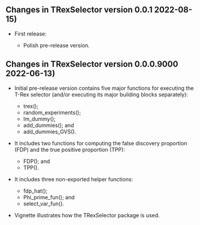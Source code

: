 ## Changes in TRexSelector version 0.0.1 2022-08-15)

* First release:

  - Polish pre-release version.

## Changes in TRexSelector version 0.0.0.9000 2022-06-13)

* Initial pre-release version contains five major functions for executing the T-Rex selector (and/or executing its major building blocks separately):

	- trex();
	- random_experiments();
	- lm_dummy();
	- add_dummies(); and
	- add_dummies_GVS().

* It includes two functions for computing the false discovery proportion (FDP) and the true positive proportion (TPP):

	- FDP(); and
	- TPP().
	
* It includes three non-exported helper functions:

  - fdp_hat();
  - Phi_prime_fun(); and
  - select_var_fun().
	
* Vignette illustrates how the TRexSelector package is used.
